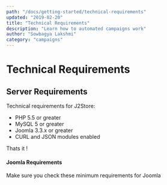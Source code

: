 ```yaml
---
path: "/docs/getting-started/technical-requirements"
updated: "2019-02-20"
title: "Technical Requirements"
description: "Learn how to automated campaigns work"
author: "Sowbagya Lakshmi"
category: "campaigns"
---
```

# **Technical Requirements**

## **Server Requirements**
Technical requirements for J2Store:

* PHP 5.5 or greater
* MySQL 5 or greater
* Joomla 3.3.x or greater
* CURL and JSON modules enabled

Thats it !

#### **Joomla Requirements**

Make sure you check these <link-text url="https://docs.joomla.org/Technical_requirements" target="_blank" rel="noopener">minimum requirements for Joomla</link-text>